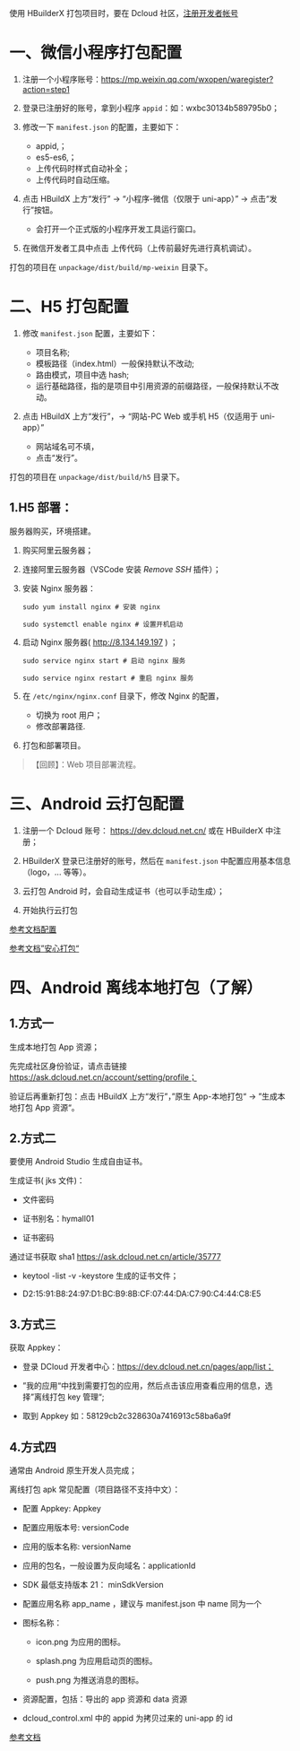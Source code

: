 使用 HBuilderX 打包项目时，要在 Dcloud 社区，[注册开发者帐号](https://ask.dcloud.net.cn/account/setting/profile)

# 一、微信小程序打包配置

1. 注册一个小程序账号：https://mp.weixin.qq.com/wxopen/waregister?action=step1
2. 登录已注册好的账号，拿到小程序 `appid`：如：wxbc30134b589795b0；
3. 修改一下 `manifest.json` 的配置，主要如下：

   - appid,；
   - es5-es6,；
   - 上传代码时样式自动补全；
   - 上传代码时自动压缩。

4. 点击 HBuildX 上方“发行” -> “小程序-微信（仅限于 uni-app）” -> 点击“发行”按钮。

   - 会打开一个正式版的小程序开发工具运行窗口。

5. 在微信开发者工具中点击 上传代码（上传前最好先进行真机调试）。

打包的项目在 `unpackage/dist/build/mp-weixin` 目录下。

# 二、H5 打包配置

1. 修改 `manifest.json` 配置，主要如下：

   - 项目名称;
   - 模板路径（index.html）一般保持默认不改动;
   - 路由模式，项目中选 hash;
   - 运行基础路径，指的是项目中引用资源的前缀路径，一般保持默认不改动。

2. 点击 HBuildX 上方“发行”，-> “网站-PC Web 或手机 H5（仅适用于 uni-app）”
   - 网站域名可不填，
   - 点击“发行”。

打包的项目在 `unpackage/dist/build/h5` 目录下。

## 1.H5 部署：

服务器购买，环境搭建。

1. 购买阿里云服务器；

2. 连接阿里云服务器（VSCode 安装 _Remove SSH_ 插件）；

3. 安装 Nginx 服务器：

   ```shell
   sudo yum install nginx # 安装 nginx

   sudo systemctl enable nginx # 设置开机启动
   ```

4. 启动 Nginx 服务器( http://8.134.149.197 ) ；

   ```shell
   sudo service nginx start # 启动 nginx 服务

   sudo service nginx restart # 重启 nginx 服务
   ```

5. 在 `/etc/nginx/nginx.conf` 目录下，修改 Nginx 的配置，

   - 切换为 root 用户；
   - 修改部署路径.

6. 打包和部署项目。

> 【回顾】：Web 项目部署流程。

# 三、Android 云打包配置

1. 注册一个 Dcloud 账号： https://dev.dcloud.net.cn/ 或在 HBuilderX 中注册；

2. HBuilderX 登录已注册好的账号，然后在 `manifest.json` 中配置应用基本信息（logo，... 等等）。

3. 云打包 Android 时，会自动生成证书（也可以手动生成）；

4. 开始执行云打包

[参考文档配置](https://uniapp.dcloud.net.cn/tutorial/app-base.html)

[参考文档”安心打包“](https://uniapp.dcloud.net.cn/tutorial/build/SafePack.html#)

# 四、Android 离线本地打包（了解）

## 1.方式一

生成本地打包 App 资源；

先完成社区身份验证，请点击链接 https://ask.dcloud.net.cn/account/setting/profile；

验证后再重新打包：点击 HBuildX 上方“发行”，”原生 App-本地打包“ -> ”生成本地打包 App 资源“。

## 2.方式二

要使用 Android Studio 生成自由证书。

生成证书( jks 文件)：

- 文件密码

- 证书别名：hymall01

- 证书密码

通过证书获取 sha1 https://ask.dcloud.net.cn/article/35777

- keytool -list -v -keystore 生成的证书文件；

- D2:15:91:B8:24:97:D1:BC:B9:8B:CF:07:44:DA:C7:90:C4:44:C8:E5

## 3.方式三

获取 Appkey：

- 登录 DCloud 开发者中心：https://dev.dcloud.net.cn/pages/app/list；

- ”我的应用“中找到需要打包的应用，然后点击该应用查看应用的信息，选择”离线打包 key 管理“;

- 取到 Appkey 如：58129cb2c328630a7416913c58ba6a9f

## 4.方式四

通常由 Android 原生开发人员完成；

离线打包 apk 常见配置（项目路径不支持中文）：

- 配置 Appkey: Appkey

- 配置应用版本号: versionCode

- 应用的版本名称: versionName

- 应用的包名，一般设置为反向域名：applicationId

- SDK 最低支持版本 21： minSdkVersion

- 配置应用名称 app_name ，建议与 manifest.json 中 name 同为一个

- 图标名称：

  - icon.png 为应用的图标。

  - splash.png 为应用启动页的图标。

  - push.png 为推送消息的图标。

- 资源配置，包括：导出的 app 资源和 data 资源

- dcloud_control.xml 中的 appid 为拷贝过来的 uni-app 的 id

[参考文档](https://nativesupport.dcloud.net.cn/AppDocs/usesdk/android.html#)
